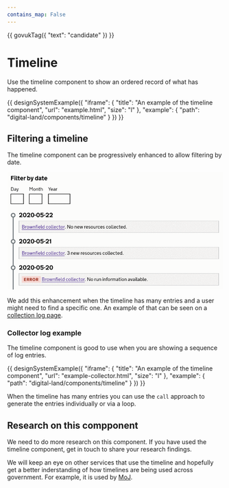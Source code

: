 ```yaml
---
contains_map: False
---
```

{{ govukTag({
  "text": "candidate"
}) }}

# Timeline

Use the timeline component to show an ordered record of what has happened.

{{ designSystemExample({
"iframe": {
    "title": "An example of the timeline component",
    "url": "example.html",
    "size": "l"
},
"example": {
    "path": "digital-land/components/timeline"
}
}) }}

## Filtering a timeline

The timeline component can be progressively enhanced to allow filtering by date.

<img class="styleguide-gif" src="images/timeline-filter-video.gif">

We add this enhancement when the timeline has many entries and a user might need to find a specific one. An example of that can be seen on a [collection log page](https://digital-land.github.io/collection/brownfield-land/log/).

### Collector log example

The timeline component is good to use when you are showing a sequence of log entries.

{{ designSystemExample({
"iframe": {
    "title": "An example of the timeline component",
    "url": "example-collector.html",
    "size": "l"
},
"example": {
    "path": "digital-land/components/timeline"
}
}) }}

When the timeline has many entries you can use the `call` approach to generate the entries individually or via a loop.

## Research on this compponent

We need to do more research on this component. If you have used the timeline component, get in touch to share your research findings.

We will keep an eye on other services that use the timeline and hopefully get a better inderstanding of how timelines are being used across government. For example, it is used by [MoJ](https://moj-design-system.herokuapp.com/components/timeline).

